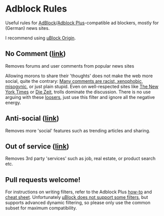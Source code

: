 # Adblock Rules

Useful rules for
[AdBlock](https://getadblock.com)/[Adblock Plus](https://adblockplus.org/)-compatible
ad blockers, mostly for (German) news sites.

I recommend using [µBlock Origin](https://github.com/gorhill/uBlock).

## No Comment ([link](https://raw.githubusercontent.com/cwickert/adblock-rules/master/no-comment.txt))

Removes forums and user comments from popular news sites

Allowing morons to share their 'thoughts' does not make the web more social,
quite the contrary: [Many comments are racist, xenophobic, misogynic](https://www.theguardian.com/technology/2016/apr/12/the-dark-side-of-guardian-comments),
or just plain stupid. Even on	well-respected sites like [The New York Times](http://www.nytimes.com)
or [Die Zeit](http://www.zeit.de), trolls dominate the discussion. There is no
use arguing with these [loosers](https://www.washingtonpost.com/news/the-intersect/wp/2015/07/20/men-who-harass-women-online-are-quite-literally-losers-new-study-finds),
just use this filter and ignore all the negative energy.


## Anti-social ([link](https://raw.githubusercontent.com/cwickert/adblock-rules/master/antisocial.txt))

Removes more 'social' features such as trending articles and sharing.


## Out of service ([link](https://raw.githubusercontent.com/cwickert/adblock-rules/master/out-of-service.txt))

Removes 3rd party 'services' such as job, real estate, or product search etc.


## Pull requests welcome!
For instructions on writing filters, refer to the Adblock Plus
[how-to](https://adblockplus.org/en/filters) and
[cheat sheet](https://adblockplus.org/en/filter-cheatsheet). Unfortunately
[µBlock does not support some filters](https://github.com/gorhill/uBlock/wiki/Static-filter-syntax),
but supports advanced dynamic filtering, so please only use the common subset
for maximum compatibility.
